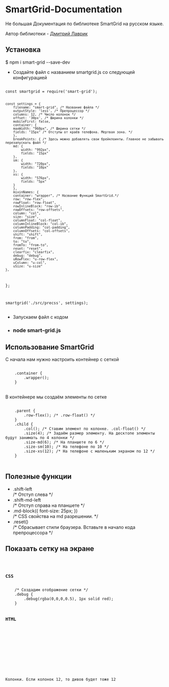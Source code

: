 # SmartGrid-Documentation
<p>Не большая Документация по библиотеке SmartGrid на русском языке.</p>
<p>Автор библиотеки - <a href="https://github.com/dmitry-lavrik" target="_blank">Дмитрий Лаврик</a></p>

<h2>Установка</h2>
<p>$ npm i smart-grid --save-dev</p>
<ul>
  <li>Создайте файл с названием smartgrid.js со следующей конфигурацией</li>
</ul>
<pre><code>
const smartgrid = require('smart-grid');

	const settings = {
		filename: "smart-grid", /* Название файла */
		outputStyle: 'less', /* Препроцессор */
		columns: 12, /* Число колонок */
		offset: '30px', /* Ширина колонки */
		mobileFirst: false, 
		container: {
		maxWidth: "960px", /* Ширина сетки */
		fields: "15px" /* Отступы от краёв телефона. Мертвая зона. */
	    },
		breakPoints: { /* Здесь можно добавлять свои брейкпоинты. Главное не забывать перезапускать файл */
		md: {
		    width: "992px",
		    fields: "15px"
		},
		sm: {
		    width: "720px",
		    fields: "10px"
		},
		xs: {
		    width: "576px",
		    fields: "5px"
		}
	    },
	    mixinNames: {
		container: "wrapper", /* Название Функций SmartGrid.*/
		row: "row-flex",
		rowFloat: "row-float",
		rowInlineBlock: "row-ib",
		rowOffsets: "row-offsets",
		column: "col",
		size: "size",
		columnFloat: "col-float",
		columnInlineBlock: "col-ib",
		columnPadding: "col-padding",
		columnOffsets: "col-offsets",
		shift: "shift",
		from: "from",
		to: "to",
		fromTo: "from-to",
		reset: "reset",
		clearfix: "clearfix",
		debug: "debug",
		uRowFlex: "u-row-flex",
		uColumn: "u-col",
		uSize: "u-size"
    },
};

smartgrid('./src/precss', settings);
</code></pre>
<ul>
	<li>Запускаем файл с кодом</li>
	<li><h3>node smart-grid.js</h3></li>
</ul>
<h2>Использование SmartGrid</h2>
<p>С начала нам нужно настроить контейнер с сеткой</p>
<pre>
<code>
	.container {
		.wrapper();
	}
</code>
</pre>
<p>В контейнере мы создаём элементы по сетке</p>
<pre><code>
	.parent {
		.row-flex(); /* .row-float() */
	}
	.child {
		.col(); /* Ставим элемент по колонке. .col-float() */
		.size(4); /* Задаём размер элементу. На десктопе элементы будут занимать по 4 колонки */
		.size-md(6); /* На планшете по 6 */
		.size-sm(10); /* На телефоне по 10 */
		.size-xs(12); /* На телефоне с маленьким экраном по 12 */
	}
</code>
</pre>
<h2>Полезные функции</h2>
<ul>
<li>.shift-left</li>/* Отступ слева */
<li>.shift-md-left</li>/* Отступ справа на планшете */
<li>.md-block({
	font-size: 25px;
})</li> /* CSS свойства на md разрешении. */
<li>.reset()</li>/* Cбрасывает стили браузера. Вставьте в начало кода препроцессора */
</ul>
<h2>Показать сетку на экране</h2>
<pre><code>
	<h3>CSS</h3>
	/* Создадим отображение сетки */
	.debug {
		.debug(rgba(0,0,0,0.5), 1px solid red);
	}
	<h3>HTML</h3>
	<p><div class="debug"></p>
		<p><div></p>
			<p><div></p>
				<p><p>Колонки. Если колонок 12, то дивов будет тоже 12</p>
				<p><div></div></p>
				<p><div></div></p>
				<p><div></div></p>
				<p><div></div></p>
				<p><div></div></p>
				<p><div></div></p>
				<p><div></div></p>
				<p><div></div></p>
				<p><div></div></p>
				<p><div></div></p>
				<p><div></div></p>
				<p><div></div></p>
			<p></div></p>
		<p></div></p>
	<p></div></p>
</code>
</pre>
